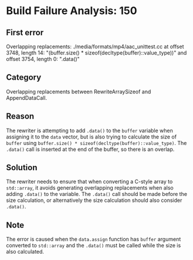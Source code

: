 # Build Failure Analysis: 150

## First error

Overlapping replacements: ./media/formats/mp4/aac_unittest.cc at offset 3748, length 14: "(buffer.size() * sizeof(decltype(buffer)::value_type))" and offset 3754, length 0: ".data()"

## Category
Overlapping replacements between RewriteArraySizeof and AppendDataCall.

## Reason
The rewriter is attempting to add `.data()` to the `buffer` variable when assigning it to the `data` vector, but is also trying to calculate the size of `buffer` using `buffer.size() * sizeof(decltype(buffer)::value_type)`. The `.data()` call is inserted at the end of the buffer, so there is an overlap.

## Solution
The rewriter needs to ensure that when converting a C-style array to `std::array`, it avoids generating overlapping replacements when also adding `.data()` to the variable. The `.data()` call should be made before the size calculation, or alternatively the size calculation should also consider `.data()`.

## Note
The error is caused when the `data.assign` function has `buffer` argument converted to `std::array` and the `.data()` must be called while the size is also calculated.